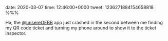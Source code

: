 date: 2020-03-07
time: 12:46:00+0000
tweet: 1236271884154658818
%%%

Ha, the [@unsereOEBB](https://twitter.com/unsereOEBB) app just crashed in the second between me finding my QR code ticket and turning my phone around to show it to the ticket inspector.
